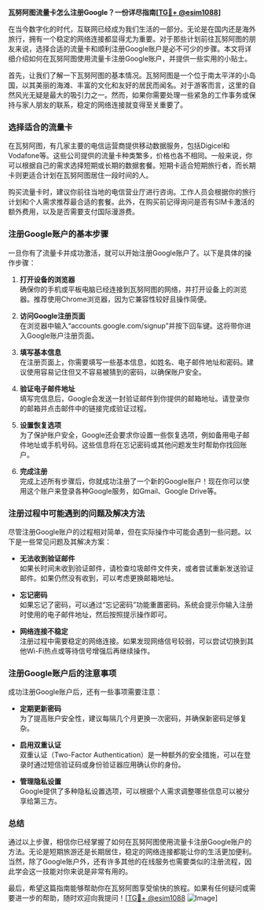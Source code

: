 **瓦努阿图流量卡怎么注册Google？一份详尽指南[[TG💪+ @esim1088](https://t.me/s/esim1088)]**

在当今数字化的时代，互联网已经成为我们生活的一部分。无论是在国内还是海外旅行，拥有一个稳定的网络连接都显得尤为重要。对于那些计划前往瓦努阿图的朋友来说，选择合适的流量卡和顺利注册Google账户是必不可少的步骤。本文将详细介绍如何在瓦努阿图使用流量卡注册Google账户，并提供一些实用的小贴士。

首先，让我们了解一下瓦努阿图的基本情况。瓦努阿图是一个位于南太平洋的小岛国，以其美丽的海滩、丰富的文化和友好的居民而闻名。对于游客而言，这里的自然风光无疑是最大的吸引力之一。然而，如果你需要处理一些紧急的工作事务或保持与家人朋友的联系，稳定的网络连接就变得至关重要了。

### **选择适合的流量卡**

在瓦努阿图，有几家主要的电信运营商提供移动数据服务，包括Digicel和Vodafone等。这些公司提供的流量卡种类繁多，价格也各不相同。一般来说，你可以根据自己的需求选择短期或长期的数据套餐。短期卡适合短期旅行者，而长期卡则更适合计划在瓦努阿图居住一段时间的人。

购买流量卡时，建议你前往当地的电信营业厅进行咨询。工作人员会根据你的旅行计划和个人需求推荐最合适的套餐。此外，在购买前记得询问是否有SIM卡激活的额外费用，以及是否需要支付国际漫游费。

### **注册Google账户的基本步骤**

一旦你有了流量卡并成功激活，就可以开始注册Google账户了。以下是具体的操作步骤：

1. **打开设备的浏览器**  
   确保你的手机或平板电脑已经连接到瓦努阿图的网络，并打开设备上的浏览器。推荐使用Chrome浏览器，因为它兼容性较好且操作简便。

2. **访问Google注册页面**  
   在浏览器中输入“accounts.google.com/signup”并按下回车键。这将带你进入Google账户注册页面。

3. **填写基本信息**  
   在注册页面上，你需要填写一些基本信息，如姓名、电子邮件地址和密码。建议使用容易记住但又不容易被猜到的密码，以确保账户安全。

4. **验证电子邮件地址**  
   填写完信息后，Google会发送一封验证邮件到你提供的邮箱地址。请登录你的邮箱并点击邮件中的链接完成验证过程。

5. **设置恢复选项**  
   为了保护账户安全，Google还会要求你设置一些恢复选项，例如备用电子邮件地址或手机号码。这些信息将在忘记密码或其他问题发生时帮助你找回账户。

6. **完成注册**  
   完成上述所有步骤后，你就成功注册了一个新的Google账户！现在你可以使用这个账户来登录各种Google服务，如Gmail、Google Drive等。

### **注册过程中可能遇到的问题及解决方法**

尽管注册Google账户的过程相对简单，但在实际操作中可能会遇到一些问题。以下是一些常见问题及其解决方案：

- **无法收到验证邮件**  
  如果长时间未收到验证邮件，请检查垃圾邮件文件夹，或者尝试重新发送验证邮件。如果仍然没有收到，可以考虑更换邮箱地址。

- **忘记密码**  
  如果忘记了密码，可以通过“忘记密码”功能重置密码。系统会提示你输入注册时使用的电子邮件地址，然后按照提示操作即可。

- **网络连接不稳定**  
  注册过程中需要稳定的网络连接。如果发现网络信号较弱，可以尝试切换到其他Wi-Fi热点或等待信号增强后再继续操作。

### **注册Google账户后的注意事项**

成功注册Google账户后，还有一些事项需要注意：

- **定期更新密码**  
  为了提高账户安全性，建议每隔几个月更换一次密码，并确保新密码足够复杂。

- **启用双重认证**  
  双重认证（Two-Factor Authentication）是一种额外的安全措施，可以在登录时通过短信验证码或身份验证器应用确认你的身份。

- **管理隐私设置**  
  Google提供了多种隐私设置选项，可以根据个人需求调整哪些信息可以被分享给第三方。

### **总结**

通过以上步骤，相信你已经掌握了如何在瓦努阿图使用流量卡注册Google账户的方法。无论是短期旅游还是长期居住，稳定的网络连接都能让你的生活更加便利。当然，除了Google账户外，还有许多其他的在线服务也需要类似的注册流程，因此学会这一技能对你来说是非常有用的。

最后，希望这篇指南能够帮助你在瓦努阿图享受愉快的旅程。如果有任何疑问或需要进一步的帮助，随时欢迎向我提问！[[TG💪+ @esim1088](https://t.me/s/esim1088) ![Image](https://i.postimg.cc/4NQfJmqS/Snipaste-2025-05-13-00-14-12.png)]